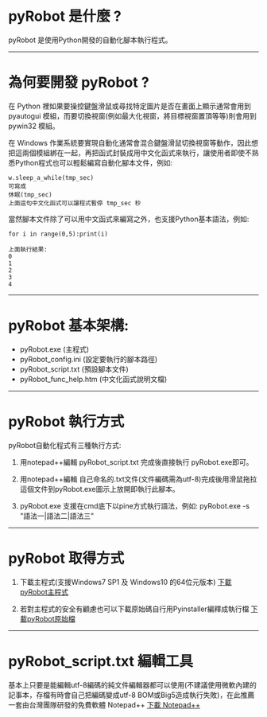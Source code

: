 # pyRobot 是什麼 ?

pyRobot 是使用Python開發的自動化腳本執行程式。

-----

# 為何要開發 pyRobot ?

在 Python 裡如果要操控鍵盤滑鼠或尋找特定圖片是否在畫面上顯示通常會用到 pyautogui 模組，而要切換視窗(例如最大化視窗，將目標視窗置頂等等)則會用到 pywin32 模組。

在 Windows 作業系統要實現自動化通常會混合鍵盤滑鼠切換視窗等動作，因此想把這兩個模組綁在一起，再把函式封裝成用中文化函式來執行，讓使用者即使不熟悉Python程式也可以輕鬆編寫自動化腳本文件，例如:

```
w.sleep_a_while(tmp_sec)
可寫成
休眠(tmp_sec)
上面這句中文化函式可以讓程式暫停 tmp_sec 秒
```

當然腳本文件除了可以用中文函式來編寫之外，也支援Python基本語法，例如:

```
for i in range(0,5):print(i)

上面執行結果:
0
1
2
3
4
```

-----

# pyRobot 基本架構:

* pyRobot.exe (主程式)
* pyRobot_config.ini (設定要執行的腳本路徑)
* pyRobot_script.txt (預設腳本文件)
* pyRobot_func_help.htm (中文化函式說明文檔)

-----

# pyRobot 執行方式

pyRobot自動化程式有三種執行方式:

1. 用notepad++編輯 pyRobot_script.txt 完成後直接執行 pyRobot.exe即可。

2. 用notepad++編輯 自己命名的.txt文件(文件編碼需為utf-8)完成後用滑鼠拖拉這個文件到pyRobot.exe圖示上放開即執行此腳本。

3. pyRobot.exe 支援在cmd底下以pine方式執行語法，例如: pyRobot.exe -s "語法一|語法二|語法三"

-----

# pyRobot 取得方式

1. 下載主程式(支援Windows7 SP1 及 Windows10 的64位元版本) [下載pyRobot主程式](http://www.web3d.url.tw/pyRobot/pyRobot-exe.zip)

2. 若對主程式的安全有顧慮也可以下載原始碼自行用Pyinstaller編釋成執行檔 [下載pyRobot原始檔](http://www.web3d.url.tw/pyRobot/pyRobot-source-code.zip)

-----

# pyRobot_script.txt 編輯工具

基本上只要是能編輯utf-8編碼的純文件編輯器都可以使用(不建議使用微軟內建的記事本，存檔有時會自己把編碼變成utf-8 BOM或Big5造成執行失敗)，在此推薦一套由台灣團隊研發的免費軟體 Notepad++ [下載 Notepad++](https://notepad-plus-plus.org/downloads/)